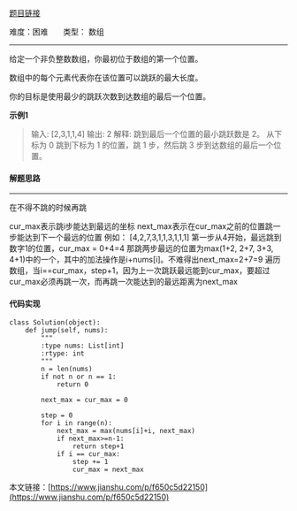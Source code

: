 [题目链接](https://leetcode-cn.com/problems/jump-game-ii/)

难度：困难          &nbsp;&nbsp;&nbsp;&nbsp;&nbsp;&nbsp;类型：  数组
***
 给定一个非负整数数组，你最初位于数组的第一个位置。

数组中的每个元素代表你在该位置可以跳跃的最大长度。

你的目标是使用最少的跳跃次数到达数组的最后一个位置。

 
**示例1**
> 输入: [2,3,1,1,4]
输出: 2
解释: 跳到最后一个位置的最小跳跃数是 2。
     从下标为 0 跳到下标为 1 的位置，跳 1 步，然后跳 3 步到达数组的最后一个位置。

#### 解题思路
***
在不得不跳的时候再跳

 cur_max表示跳i步能达到最远的坐标
next_max表示在cur_max之前的位置跳一步能达到下一个最远的位置
例如：
[4,2,7,3,1,1,3,1,1,1]
第一步从4开始，最远跳到数字1的位置，cur_max = 0+4=4
那跳两步最远的位置为max(1+2, 2+7, 3+3, 4+1)中的一个，其中的加法操作是i+nums[i]。不难得出next_max=2+7=9
遍历数组，当i==cur_max，step+1，因为上一次跳跃最远能到cur_max，要超过cur_max必须再跳一次，而再跳一次能达到的最远距离为next_max



#### 代码实现
```
class Solution(object):
    def jump(self, nums):
        """
        :type nums: List[int]
        :rtype: int
        """
        n = len(nums)
        if not n or n == 1:
            return 0
        
        next_max = cur_max = 0
        
        step = 0
        for i in range(n):
            next_max = max(nums[i]+i, next_max)
            if next_max>=n-1:
                return step+1
            if i == cur_max:
                step += 1
                cur_max = next_max
```

本文链接：[https://www.jianshu.com/p/f650c5d22150](https://www.jianshu.com/p/f650c5d22150)
